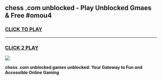 
## chess .com unblocked - Play Unblocked Gmaes & Free #omou4
<h3>
<a href="https://news.freeplayer.one?title=chess_.com_unblocked&ref=27F">CLICK TO PLAY</a></h3>
<hr>

<h3>
<a href="https://news.freeplayer.one?title=chess_.com_unblocked&ref=27F">CLICK 2 PLAY</a>
  
</h3>

<a href="https://news.freeplayer.one?title=chess_.com_unblocked&ref=27F/"><img src="https://clearcache.store/games.png"></a>


**chess .com unblocked games unblocked: Your Gateway to Fun and Accessible Online Gaming**
